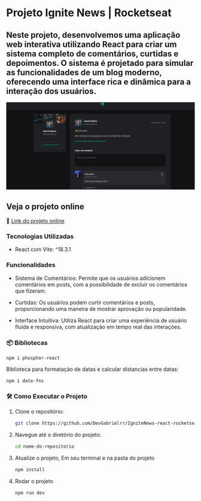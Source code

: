 
# Projeto Ignite News | Rocketseat

## Neste projeto, desenvolvemos uma aplicação web interativa utilizando React para criar um sistema completo de comentários, curtidas e depoimentos. O sistema é projetado para simular as funcionalidades de um blog moderno, oferecendo uma interface rica e dinâmica para a interação dos usuários.

[![Imagem do projeto](src/img/IgniteNews.png)](src/img/IgniteNews.mp4)

## Veja o projeto online
🚀 <a href="https://ignite-news-react-rocketseat.vercel.app/">Link do projeto online</a>

### Tecnologias Utilizadas

- React com Vite: ^18.3.1

### Funcionalidades

- Sistema de Comentários: Permite que os usuários adicionem comentários em posts, com a possibilidade de  excluir os comentários que fizeram.

- Curtidas: Os usuários podem curtir comentários e posts, proporcionando uma maneira de mostrar aprovação ou popularidade.

- Interface Intuitiva: Utiliza React para criar uma experiência de usuário fluida e responsiva, com atualização em tempo real das interações.

### 📦 Bibliotecas

```
npm i phosphor-react
```

Biblioteca para formatação de datas e calcular distancias entre datas:

```
npm i date-fns
```

### 🛠️ Como Executar o Projeto

1. Clone o repositório:

   ```bash
   git clone https://github.com/DevGabrielrr/IgniteNews-react-rocketseat.git
   ```

2. Navegue até o diretório do projeto:

   ```bash
   cd nome-do-repositorio
   ```

3. Atualize o projeto, Em seu terminal e na pasta do projeto

   ```bash
   npm install
   ```

4. Rodar o projeto

   ```bash
   npm run dev
   ```



